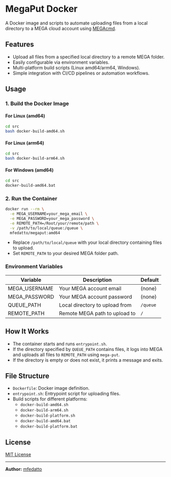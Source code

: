 # MegaPut Docker

A Docker image and scripts to automate uploading files from a local directory to a MEGA cloud
account using [MEGAcmd](https://mega.nz/cmd).

## Features

- Upload all files from a specified local directory to a remote MEGA folder.
- Easily configurable via environment variables.
- Multi-platform build scripts (Linux amd64/arm64, Windows).
- Simple integration with CI/CD pipelines or automation workflows.

## Usage

### 1. Build the Docker Image

#### For Linux (amd64)

```sh
cd src
bash docker-build-amd64.sh
```

#### For Linux (arm64)

```sh
cd src
bash docker-build-arm64.sh
```

#### For Windows (amd64)

```bat
cd src
docker-build-amd64.bat
```

### 2. Run the Container

```sh
docker run --rm \
  -e MEGA_USERNAME=your_mega_email \
  -e MEGA_PASSWORD=your_mega_password \
  -e REMOTE_PATH=/Root/your/remote/path \
  -v /path/to/local/queue:/queue \
  mfedatto/megaput:amd64
```

- Replace `/path/to/local/queue` with your local directory containing files to upload.
- Set `REMOTE_PATH` to your desired MEGA folder path.

### Environment Variables

| Variable      | Description                    | Default   |
| ------------- | ------------------------------ | --------- |
| MEGA_USERNAME | Your MEGA account email        | (none)    |
| MEGA_PASSWORD | Your MEGA account password     | (none)    |
| QUEUE_PATH    | Local directory to upload from | `/queue`  |
| REMOTE_PATH   | Remote MEGA path to upload to  | `/`       |

## How It Works

- The container starts and runs `entrypoint.sh`.
- If the directory specified by `QUEUE_PATH` contains files, it logs into MEGA and uploads all files
to `REMOTE_PATH` using `mega-put`.
- If the directory is empty or does not exist, it prints a message and exits.

## File Structure

- `Dockerfile`: Docker image definition.
- `entrypoint.sh`: Entrypoint script for uploading files.
- Build scripts for different platforms:
  - `docker-build-amd64.sh`
  - `docker-build-arm64.sh`
  - `docker-build-platform.sh`
  - `docker-build-amd64.bat`
  - `docker-build-platform.bat`

## License

[MIT License](./LICENSE)

---

**Author:** [mfedatto](https://github.com/mfedatto)

